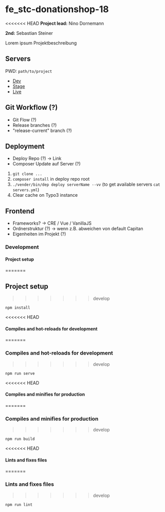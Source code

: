 # fe_stc-donationshop-18

<<<<<<< HEAD
**Project lead:** Nino Dornemann

**2nd:** Sebastian Steiner

Lorem ipsum Projektbeschreibung

## Servers

PWD: `path/to/project`

- [Dev](https://www.google.com)
- [Stage](https://www.google.com)
- [Live](https://www.google.com)

## Git Workflow (?)

- Git Flow (?)
- Release branches (?)
- "release-current" branch (?)

## Deployment

- Deploy Repo (?) -> Link
- Composer Update auf Server (?)

1. `git clone ...`
2. `composer install` in deploy repo root
3. `./vender/bin/dep deploy serverName --vv` (to get available servers `cat servers.yml`)
4. Clear cache on Typo3 instance

## Frontend

- Frameworks? -> CRE / Vue / VanillaJS
- Ordnerstruktur (?) -> wenn z.B. abweichen von default Capitan
- Eigenheiten im Projekt (?)

### Development


#### Project setup
=======
## Project setup

>>>>>>> develop
```
npm install
```

<<<<<<< HEAD
#### Compiles and hot-reloads for development
=======
### Compiles and hot-reloads for development

>>>>>>> develop
```
npm run serve
```

<<<<<<< HEAD
#### Compiles and minifies for production
=======
### Compiles and minifies for production

>>>>>>> develop
```
npm run build
```

<<<<<<< HEAD
#### Lints and fixes files
=======
### Lints and fixes files

>>>>>>> develop
```
npm run lint
```
